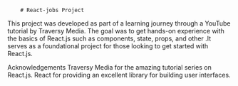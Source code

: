            
        # React-jobs Project

   This project was developed as part of a learning journey through a YouTube tutorial by Traversy Media. The goal was to get hands-on experience with the basics of React.js such as components, state, props, and other .It serves as a foundational project for those looking to get started with React.js.




Acknowledgements
Traversy Media for the amazing tutorial series on React.js.
React for providing an excellent library for building user interfaces.
